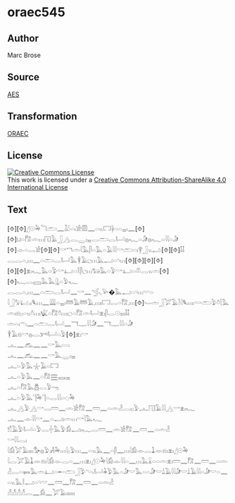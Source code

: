 # oraec545

## Author

Marc Brose

## Source

[AES](https://github.com/simondschweitzer/aes)

## Transformation

[ORAEC](https://oraec.github.io/)

## License

<a rel="license" href="http://creativecommons.org/licenses/by-sa/4.0/"><img alt="Creative Commons License" style="border-width:0" src="https://i.creativecommons.org/l/by-sa/4.0/88x31.png" /></a><br />This work is licensed under a <a rel="license" href="http://creativecommons.org/licenses/by-sa/4.0/">Creative Commons Attribution-ShareAlike 4.0 International License</a>

## Text

[⯑][⯑]𓊨𓇳𓅆𓆓𓂧𓈖𓅷𓏏𓏤𓀀𓏃𓈖𓏏𓏭𓉐𓋀𓏏𓏏𓈇𓏤𓈖[⯑][⯑]𓂓𓏏𓀗𓏛𓏥𓉔𓄿𓃀𓂻𓂋𓇾𓏤𓈇𓂋𓂧𓂋𓂡𓐍𓆑𓏏𓀏𓐍𓆑𓏏𓇋𓇋𓏏𓀏<br>
[⯑]𓁹𓏏𓂋𓀀[⯑][⯑]𓎡𓎔𓏛𓇋𓅓𓋴𓏏𓅓𓏏𓄿𓇋𓇋𓎡𓂧𓏏𓏤𓋁𓃀𓏭𓂢[⯑][⯑]𓄤𓄤<br>
𓂋𓂋𓏏𓈒𓏥𓈖𓏏𓂧𓂋𓂡𓅓𓇉𓄿𓐎𓏥𓅓𓂝𓏏𓄹𓏥[⯑][⯑][⯑][⯑]<br>
[⯑][⯑]𓁷𓏤𓆑𓅓𓏏𓅱𓎡𓂞𓏏𓎛𓋴𓐎𓏥𓃒𓅓𓏏𓅱𓎡𓂞𓏏𓌨𓂋𓏭𓏛[⯑][⯑]𓆑𓂋𓈙𓅓𓅓𓊮𓏏𓅱𓆑<br>
𓂋𓂋𓏏𓈒𓏥𓈖𓏏𓂧𓂋𓂡𓈖𓎡𓈖𓂿𓅪�𓅓𓂝𓏏𓄹𓏥𓎟𓏏<br>
𓇋𓃀𓃙𓐟𓏤𓆰𓏥𓈖𓇏𓏏𓈇𓏤𓆷𓄿𓆷𓄿𓈒𓏥𓏤𓉐𓂋𓏏𓀗𓈒𓏥[⯑]𓄑𓏛𓃀𓅯𓄿𓍘𓇋𓆰𓏥𓏤𓎙𓂧𓅱𓏊𓇛𓅓𓏛𓏤𓁶𓊪𓏏𓏭𓏊𓏥𓏤𓆤𓏏𓀗𓏊𓏥𓏤𓐎𓏏𓀗𓏛𓂡𓁷𓏤𓋴𓂋𓇳𓏤𓏤𓏤𓏤𓄤𓄤<br>
𓏛𓏏𓏤𓍼𓏤𓈖𓏏𓂧𓂋𓂡𓈖𓄓𓊃𓇋𓇋𓀏𓈖𓄓𓊃𓇋𓇋𓏏𓀏<br>
𓇉𓄿𓁶𓎡𓐍𓂋𓀒𓂡𓏏𓅱[⯑]𓁷𓏤𓎡<br>
𓂜𓈖𓃹𓈖𓈖𓎡𓅓𓇯<br>
𓂜𓈖𓃹𓈖𓈖𓎡𓅓𓇾𓏤𓈇<br>
𓂜𓏏𓅱𓅓𓇼𓄿𓏏𓉐<br>
𓂜𓏏𓅱𓅓𓈖𓏏𓀗𓈗𓈘𓈇<br>
𓂜𓏏𓀗𓅓𓆣𓂋𓅱𓁸<br>
𓂜𓏏𓅱𓅓𓊹𓅆𓊹𓏏𓂋𓇋𓇋𓏏𓆇𓅆<br>
𓂜𓂻𓅱𓂻𓎡𓂋𓏠𓈖𓏛𓀀𓀗𓈖𓏠𓈖𓏏𓏛𓁐𓂋𓏤𓊪𓅱𓂜𓉔𓄿𓇋𓇋𓂻𓎡𓁷𓏤𓆑<br>
𓂜𓈖𓁹𓇋𓇋𓎡𓈖𓏏𓂝𓏤𓏛𓏥𓎡𓇋𓅓𓆑<br>
𓀸𓄿𓅱𓂡𓏏𓅱𓂋𓏶𓅓𓅱𓀁𓂝𓏤𓆑𓂋𓏠𓈖𓏛𓀀𓀗𓈖𓏠𓈖𓏏𓏛𓁐<br>
𓎡𓇋𓇋𓂋𓏤<br>
𓇋𓀁𓅯𓄿𓏤𓏤𓏤𓏤𓅜𓐍𓅱𓀻𓅆𓏥𓇋𓊪𓅱𓏥𓈖𓏏𓏭𓅓𓈖𓏏𓋴𓈖𓏥𓇋𓀁𓁹𓂋𓍞𓁺𓁶𓏤𓁷𓏤𓊨𓇳𓅆<br>
𓇋𓂋𓅯𓄿𓍞𓁺𓁶𓏤𓇋𓀁𓁹𓂋𓏏𓈖𓏥𓁷𓏤𓊨𓇳𓅆𓇋𓀁𓁹𓇋𓇋𓏏𓈖𓏥𓅓𓏇𓏏𓏏𓏛𓁷𓏤𓏠𓈖𓀗𓈖𓏠𓈖𓏏𓏛𓁐𓂋𓏏𓍃𓅓𓏛𓂞𓏏𓄡𓂧𓃀𓅱𓌪𓂡𓇓𓅱𓅓𓏏𓀏𓎟𓅓𓏏𓏏𓀏𓎟𓍑𓄿𓇋𓇋𓀏𓎟𓍑𓄿𓇋𓇋𓏏𓀏𓎟𓏏𓈖𓏏𓏭𓅓𓎛𓂝𓏏𓄹𓎟𓈖𓏠𓈖𓀗𓈖𓏠𓈖𓏏𓏛𓁐<br>
𓀭𓀭𓀭𓀭𓂋𓈖𓀁𓈖𓅯𓄿𓏤𓏤𓏤𓏤𓏤𓏤𓏤<br>
